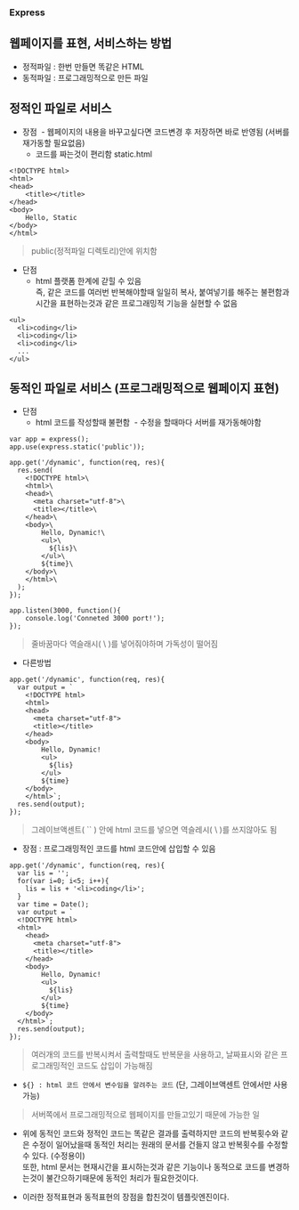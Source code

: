 ### Express

## 웹페이지를 표현, 서비스하는 방법
- 정적파일 : 한번 만들면 똑같은 HTML
- 동적파일 : 프로그래밍적으로 만든 파일


## 정적인 파일로 서비스
- 장점
  - 웹페이지의 내용을 바꾸고싶다면 코드변경 후 저장하면 바로 반영됨 (서버를 재가동할 필요없음)
  - 코드를 짜는것이 편리함
static.html
```
<!DOCTYPE html>
<html>
<head>
	<title></title>
</head>
<body>
	Hello, Static
</body>
</html>
```
> public(정적파일 디렉토리)안에 위치함

- 단점
	- html 플랫폼 한계에 갇힐 수 있음<br/>즉, 같은 코드를 여러번 반복해야할때 일일히 복사, 붙여넣기를 해주는 불편함과 시간을 표현하는것과 같은 프로그래밍적 기능을 실현할 수 없음
```
<ul>
  <li>coding</li>
  <li>coding</li>
  <li>coding</li>
  ...
</ul>
```


## 동적인 파일로 서비스 (프로그래밍적으로 웹페이지 표현)
- 단점
  - html 코드를 작성할때 불편함
  - 수정을 할때마다 서버를 재가동해야함
```
var app = express();
app.use(express.static('public'));

app.get('/dynamic', function(req, res){
  res.send(
    <!DOCTYPE html>\
    <html>\
    <head>\
      <meta charset="utf-8">\
      <title></title>\
    </head>\
    <body>\
        Hello, Dynamic!\
        <ul>\
          ${lis}\
        </ul>\
        ${time}\
    </body>\
    </html>\
  );
});

app.listen(3000, function(){
    console.log('Conneted 3000 port!');
});
```
> 줄바꿈마다 역슬래시( \\ )를 넣어줘야하며 가독성이 떨어짐

- 다른방법
```
app.get('/dynamic', function(req, res){
  var output = `
    <!DOCTYPE html>
    <html>
    <head>
      <meta charset="utf-8">
      <title></title>
    </head>
    <body>
        Hello, Dynamic!
        <ul>
          ${lis}
        </ul>
        ${time}
    </body>
    </html>`;
  res.send(output);
});
```
> 그레이브액센트( `` ) 안에 html 코드를 넣으면 역슬레시( \\ )를 쓰지않아도 됨

- 장점 : 프로그래밍적인 코드를 html 코드안에 삽입할 수 있음
```
app.get('/dynamic', function(req, res){
  var lis = '';
  for(var i=0; i<5; i++){
    lis = lis + '<li>coding</li>';
  }
  var time = Date();
  var output = `
  <!DOCTYPE html>
  <html>
    <head>
      <meta charset="utf-8">
      <title></title>
    </head>
    <body>
        Hello, Dynamic!
        <ul>
          ${lis}
        </ul>
        ${time}
    </body>
  </html>`;
  res.send(output);
});
```
> 여러개의 코드를 반복시켜서 출력할때도 반복문을 사용하고, 날짜표시와 같은 프로그래밍적인 코드도 삽입이 가능해짐

- `${} : html 코드 안에서 변수임을 알려주는 코드` (단, 그레이브액센트 안에서만 사용가능)

> 서버쪽에서 프로그래밍적으로 웹페이지를 만들고있기 때문에 가능한 일

- 위에 동적인 코드와 정적인 코드는 똑같은 결과를 출력하지만 코드의 반복횟수와 같은 수정이 일어났을때 동적인 처리는 원래의 문서를 건들지 않고 반복횟수를 수정할 수 있다. (수정용이)<br/>또한, html 문서는 현재시간을 표시하는것과 같은 기능이나 동적으로 코드를 변경하는것이 불간으하기때문에 동적인 처리가 필요한것이다.

- 이러한 정적표현과 동적표현의 장점을 합친것이 템플릿엔진이다.
